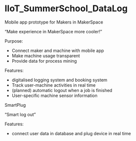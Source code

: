 # IIoT_SummerSchool_DataLog


Mobile app prototype for Makers in MakerSpace

“Make experience in MakerSpace more cooler!” 

Purpose: 
- Connect maker and machine with mobile app 
- Make machine usage transparent
- Provide data for process mining  


Features: 
- digitalised logging system and booking system 
- Track user-machine activities in real time 
- (planned) automatic logout when a job is finished
- User-specific machine sensor information 

SmartPlug

“Smart log out”

Features: 
- connect user data in database and plug device in real time 


